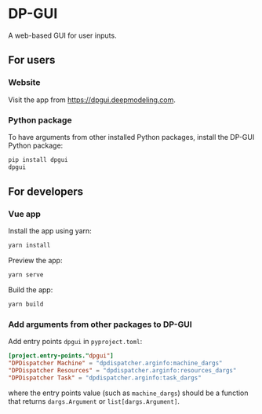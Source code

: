 # DP-GUI

A web-based GUI for user inputs.

## For users

### Website

Visit the app from https://dpgui.deepmodeling.com.

### Python package

To have arguments from other installed Python packages, install the DP-GUI Python package:

```sh
pip install dpgui
dpgui
```

## For developers

### Vue app

Install the app using yarn:

```sh
yarn install
```

Preview the app:

```sh
yarn serve
```

Build the app:

```sh
yarn build
```

### Add arguments from other packages to DP-GUI

Add entry points `dpgui` in `pyproject.toml`:

```toml
[project.entry-points."dpgui"]
"DPDispatcher Machine" = "dpdispatcher.arginfo:machine_dargs"
"DPDispatcher Resources" = "dpdispatcher.arginfo:resources_dargs"
"DPDispatcher Task" = "dpdispatcher.arginfo:task_dargs"
```

where the entry points value (such as `machine_dargs`) should be a function that returns `dargs.Argument` or `list[dargs.Argument]`.
